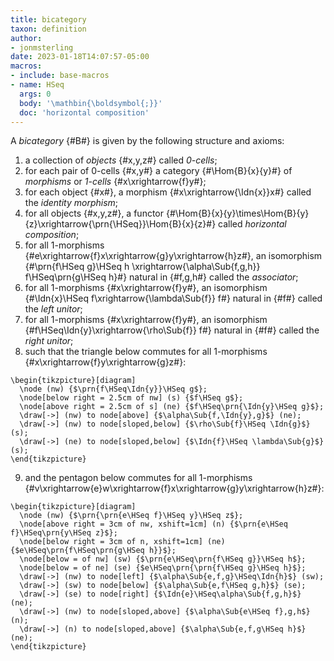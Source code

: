 ```yaml
---
title: bicategory
taxon: definition
author:
- jonmsterling
date: 2023-01-18T14:07:57-05:00
macros:
- include: base-macros
- name: HSeq
  args: 0
  body: '\mathbin{\boldsymbol{;}}'
  doc: 'horizontal composition'
---
```


A *bicategory* {#B#} is given by the following structure and axioms:
1. a collection of *objects* {#x,y,z#} called *0-cells*;
2. for each pair of 0-cells {#x,y#} a category {#\Hom{B}{x}{y}#} of *morphisms* or *1-cells* {#x\xrightarrow{f}y#};
3. for each object {#x#}, a morphism {#x\xrightarrow{\Idn{x}}x#} called the *identity morphism*;
4. for all objects {#x,y,z#}, a functor {#\Hom{B}{x}{y}\times\Hom{B}{y}{z}\xrightarrow{\prn{\HSeq}}\Hom{B}{x}{z}#} called *horizontal composition*;
5. for all 1-morphisms {#e\xrightarrow{f}x\xrightarrow{g}y\xrightarrow{h}z#}, an isomorphism {#\prn{f\HSeq g}\HSeq h \xrightarrow{\alpha\Sub{f,g,h}} f\HSeq\prn{g\HSeq h}#} natural in {#f,g,h#} called the *associator*;
6. for all 1-morphisms {#x\xrightarrow{f}y#}, an isomorphism {#\Idn{x}\HSeq f\xrightarrow{\lambda\Sub{f}} f#} natural in {#f#} called the *left unitor*;
7. for all 1-morphisms {#x\xrightarrow{f}y#}, an isomorphism {#f\HSeq\Idn{y}\xrightarrow{\rho\Sub{f}} f#} natural in {#f#} called the *right unitor*;
8. such that the triangle below commutes for all 1-morphisms {#x\xrightarrow{f}y\xrightarrow{g}z#}:
  ```render-latex
  \begin{tikzpicture}[diagram]
    \node (nw) {$\prn{f\HSeq\Idn{y}}\HSeq g$};
    \node[below right = 2.5cm of nw] (s) {$f\HSeq g$};
    \node[above right = 2.5cm of s] (ne) {$f\HSeq\prn{\Idn{y}\HSeq g}$};
    \draw[->] (nw) to node[above] {$\alpha\Sub{f,\Idn{y},g}$} (ne);
    \draw[->] (nw) to node[sloped,below] {$\rho\Sub{f}\HSeq \Idn{g}$} (s);
    \draw[->] (ne) to node[sloped,below] {$\Idn{f}\HSeq \lambda\Sub{g}$} (s);
  \end{tikzpicture}
  ```
9. and the pentagon below commutes for all 1-morphisms {#v\xrightarrow{e}w\xrightarrow{f}x\xrightarrow{g}y\xrightarrow{h}z#}:
  ```render-latex
  \begin{tikzpicture}[diagram]
    \node (nw) {$\prn{\prn{e\HSeq f}\HSeq y}\HSeq z$};
    \node[above right = 3cm of nw, xshift=1cm] (n) {$\prn{e\HSeq f}\HSeq\prn{y\HSeq z}$};
    \node[below right = 3cm of n, xshift=1cm] (ne) {$e\HSeq\prn{f\HSeq\prn{g\HSeq h}}$};
    \node[below = of nw] (sw) {$\prn{e\HSeq\prn{f\HSeq g}}\HSeq h$};
    \node[below = of ne] (se) {$e\HSeq\prn{\prn{f\HSeq g}\HSeq h}$};
    \draw[->] (nw) to node[left] {$\alpha\Sub{e,f,g}\HSeq\Idn{h}$} (sw);
    \draw[->] (sw) to node[below] {$\alpha\Sub{e,f\HSeq g,h}$} (se);
    \draw[->] (se) to node[right] {$\Idn{e}\HSeq\alpha\Sub{f,g,h}$} (ne);
    \draw[->] (nw) to node[sloped,above] {$\alpha\Sub{e\HSeq f},g,h$} (n);
    \draw[->] (n) to node[sloped,above] {$\alpha\Sub{e,f,g\HSeq h}$} (ne);
  \end{tikzpicture}
  ```

